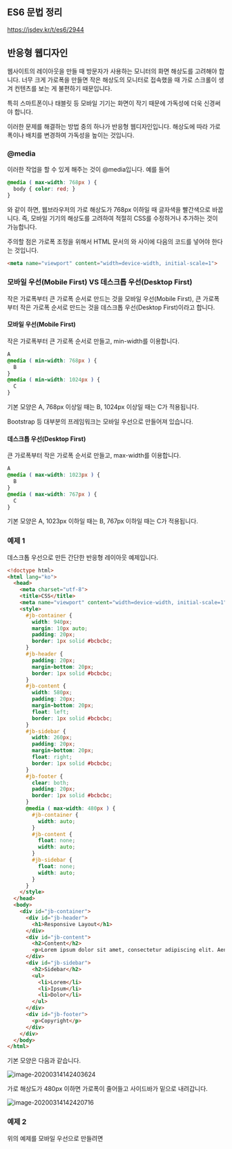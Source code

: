 ## ES6 문법 정리

https://jsdev.kr/t/es6/2944

## 반응형 웹디자인

웹사이트의 레이아웃을 만들 때 방문자가 사용하는 모니터의 화면 해상도를 고려해야 합니다. 너무 크게 가로폭을 만들면 작은 해상도의 모니터로 접속했을 때 가로 스크롤이 생겨 컨텐츠를 보는 게 불편하기 때문입니다.

특히 스마트폰이나 태블릿 등 모바일 기기는 화면이 작기 때문에 가독성에 더욱 신경써야 합니다.

이러한 문제를 해결하는 방법 중의 하나가 반응형 웹디자인입니다. 해상도에 따라 가로폭이나 배치를 변경하여 가독성을 높이는 것입니다.

### @media

이러한 작업을 할 수 있게 해주는 것이 @media입니다. 예를 들어

```css
@media ( max-width: 768px ) {
  body { color: red; }
}
```

와 같이 하면, 웹브라우저의 가로 해상도가 768px 이하일 때 글자색을 빨간색으로 바꿉니다. 즉, 모바일 기기의 해상도를 고려하여 적절히 CSS를 수정하거나 추가하는 것이 가능합니다.

주의할 점은 가로폭 조정을 위해서 HTML 문서의 <head>와 </head> 사이에 다음의 코드를 넣어야 한다는 것입니다.

```html
<meta name="viewport" content="width=device-width, initial-scale=1">
```

### 모바일 우선(Mobile First) VS 데스크톱 우선(Desktop First)

작은 가로폭부터 큰 가로폭 순서로 만드는 것을 모바일 우선(Mobile First), 큰 가로폭부터 작은 가로폭 순서로 만드는 것을 데스크톱 우선(Desktop First)이라고 합니다.

#### 모바일 우선(Mobile First)

작은 가로폭부터 큰 가로폭 순서로 만들고, min-width를 이용합니다.

```css
A
@media ( min-width: 768px ) {
  B
}
@media ( min-width: 1024px ) {
  C
}
```

기본 모양은 A, 768px 이상일 때는 B, 1024px 이상일 때는 C가 적용됩니다.

Bootstrap 등 대부분의 프레임워크는 모바일 우선으로 만들어져 있습니다.

#### 데스크톱 우선(Desktop First)

큰 가로폭부터 작은 가로폭 순서로 만들고, max-width를 이용합니다.

```css
A
@media ( max-width: 1023px ) {
  B
}
@media ( max-width: 767px ) {
  C
}
```

기본 모양은 A, 1023px 이하일 때는 B, 767px 이하일 때는 C가 적용됩니다.

### 예제 1

데스크톱 우선으로 만든 간단한 반응형 레이아웃 예제입니다.

```html
<!doctype html>
<html lang="ko">
  <head>
    <meta charset="utf-8">
    <title>CSS</title>
    <meta name="viewport" content="width=device-width, initial-scale=1">
    <style>
      #jb-container {
        width: 940px;
        margin: 10px auto;
        padding: 20px;
        border: 1px solid #bcbcbc;
      }
      #jb-header {
        padding: 20px;
        margin-bottom: 20px;
        border: 1px solid #bcbcbc;
      }
      #jb-content {
        width: 580px;
        padding: 20px;
        margin-bottom: 20px;
        float: left;
        border: 1px solid #bcbcbc;
      }
      #jb-sidebar {
        width: 260px;
        padding: 20px;
        margin-bottom: 20px;
        float: right;
        border: 1px solid #bcbcbc;
      }
      #jb-footer {
        clear: both;
        padding: 20px;
        border: 1px solid #bcbcbc;
      }
      @media ( max-width: 480px ) {
        #jb-container {
          width: auto;
        }
        #jb-content {
          float: none;
          width: auto;
        }
        #jb-sidebar {
          float: none;
          width: auto;
        }
      }
    </style>
  </head>
  <body>
    <div id="jb-container">
      <div id="jb-header">
        <h1>Responsive Layout</h1>
      </div>
      <div id="jb-content">
        <h2>Content</h2>
        <p>Lorem ipsum dolor sit amet, consectetur adipiscing elit. Aenean nec mollis nulla. Phasellus lacinia tempus mauris eu laoreet. Proin gravida velit dictum dui consequat malesuada. Aenean et nibh eu purus scelerisque aliquet nec non justo. Aliquam vitae aliquet ipsum. Etiam condimentum varius purus ut ultricies. Mauris id odio pretium, sollicitudin sapien eget, adipiscing risus.</p>
      </div>
      <div id="jb-sidebar">
        <h2>Sidebar</h2>
        <ul>
          <li>Lorem</li>
          <li>Ipsum</li>
          <li>Dolor</li>
        </ul>
      </div>
      <div id="jb-footer">
        <p>Copyright</p>
      </div>
    </div>
  </body>
</html>
```

기본 모양은 다음과 같습니다.

![image-20200314142403624](C:\Users\seouz\AppData\Roaming\Typora\typora-user-images\image-20200314142403624.png)

가로 해상도가 480px 이하면 가로폭이 줄어들고 사이드바가 밑으로 내려갑니다.

![image-20200314142420716](C:\Users\seouz\AppData\Roaming\Typora\typora-user-images\image-20200314142420716.png)

### 예제 2

위의 예제를 모바일 우선으로 만들려면 <style>의 내용을 다음과 같이 바꾸면 됩니다.

```css
<style>
  #jb-container {
    margin: 10px auto;
    padding: 20px;
    border: 1px solid #bcbcbc;
  }
  #jb-header {
    padding: 20px;
    margin-bottom: 20px;
    border: 1px solid #bcbcbc;
  }
  #jb-content {
    padding: 20px;
    margin-bottom: 20px;
    border: 1px solid #bcbcbc;
  }
  #jb-sidebar {
    padding: 20px;
    margin-bottom: 20px;
    border: 1px solid #bcbcbc;
  }
  #jb-footer {
    padding: 20px;
    border: 1px solid #bcbcbc;
  }
  @media ( min-width: 481px ) {
    #jb-container {
      width: 940px;
    }
    #jb-content {
      width: 580px;
      float: left;
    }
    #jb-sidebar {
      width: 260px;
      float: right;
    }
    #jb-footer {
      clear: both;
    }
  }
</style>
```

---------

javascript에서 변수를 선언하고자 할 때 기본적으로 'var 변수명' 의 형태를 많이 사용한다.

뭐 그마저도 귀찮다면 var 도 생략하고 변수명에 값을 할당하는 방식을 쓰기도 하는데, 종종 보이는 '$변수명' 의 형태로 정의한 내용에 대해 차이점을 알아보고자 한다.



#### [javascript] 변수 선언 방식의 차이 : var name / $name

다들 아시다시피 변수 선언 시 사용되는 예약어인 var는 variable의 약자로 선언하는 위치에 따라 global scope, function scope로 사용된다. 간단하게 변수 범위에 대해서 짚고 넘어가자.

 

function 내부에서 선언한 변수는 **지역 변수(function scope)**로 해당 함수 내에서만 접근 및 호출가능하다.

정의한 함수 밖에서 호출하려고 하는 경우, 정의되지 않은 변수를 참조하려고 하여 Reference Error가 발생한다.

function 밖에서 선언한 변수는 모두 **전역 변수(global scope)**로 사용되며, 해당 페이지 내의 어떤 함수에서든 접근 및 호출할 수 있다.

또한 function 내부에서 선언하는 변수인 경우라도, 선언 명령어 var를 생략하고 변수를 선언하는 경우, 전역 변수로 사용되어 진다. 그렇기 때문에 지역 변수를 선언하는 경우는 반드시 변수를 선언하는 명령어를 써서 전역 변수와 구분해 주는 것이 좋다.

물론 전역 변수와 다른 이름을 쓰는 것이 가장 좋지만, function 내부에서만 사용하는 지역 변수라는 것을 나타낼 수 있으므로 명령어를 항상 표기하는 게 좋다고 생각된다.

 

오늘 내용에서 조금 벗어났지만, 변수 선언에 따른 범위에 대해 알아봤고

이제 본론으로 들어가서 변수명에 '$' 를 붙여주는 것과 붙이지 않는 것의 차이를 알아보자.

우리가 알고있는 일반적인 형태로 var name = "ojava"; 와 같이 선언한 변수는 일반 변수다.

그렇다면 var $jqvar의 형태로 선언한 값은 어떨까?

 

해당 변수도 일반 변수처럼 문자열이나 숫자를 담아서 사용할 수도 있겠지만, $가 일반적으로 jquery를 대표하는 문자로 사용된다는 것을 생각해보면 해당 변수에는 jquery object를 담는 변수임을 유추해 볼 수 있다. 

 

아래와 같이 아주 간단한 형태의 HTML과 script를 구현해보자.

물론 jsfiddle도 제공하니 코딩할 필요는 없다. https://jsfiddle.net/ojava/dsm0cb3q/1/

```html
<div id="blog">
	<p>ojava</p>
	<div class="info">
			ojava.tistory.com
		</div> 
	</div> 
	
<div id="print">
	<p>1111</p>
	<p class="result">2222</p>
</div>
```

```javascript
var $jqvar = $("#blog"); 
// var $jqvar가 가진 값 확인 
$("#print p:first").text($jqvar); 

// var $jqvar에서 jquery 기능 사용 
$("#print p.result").text(($jqvar.find("div.info").text()));

```

jquery 변수가 참조할 수 있는 blog라는 아이디값을 가지는 간단한 div 영역을 구성했고,

결과값을 보여줄 print라는 이름의 영역도 생성하였다.

jquery selector를 통해 $("#blog") 영역을 설정해두고 해당 변수가 어떤 값을 가지는 지 뿌려보았다.

[object Object]

javascript에서 jquery object를 뿌려주려고 하면 나오는 object Object가 띄워지는 것을 알 수 있다.

일단 일반 변수가 아닌 객체를 담을 수 있는 것은 확인하였고, 해당 객체에서 jquery 함수를 이용하여 객체에 접근하여 데이터 조회 등이 가능한지도 확인해보자.

$("#blog") 객체 하위의 info라는 class값을 가진 div의 text 값을 읽어오려고 한다.

해당 데이터는 $("#print p.result")에 입력되며, 코드를 실행하면 아래와 같은 값을 반환한다.

ojava.tistory.com

jquery selector 혹은 새롭게 선언한 객체를 담아두고 변수를 통해 참조해야 하는 경우,

변수명 앞에 $를 붙여서 jquery 변수로 사용하면 보다 쉽게 객체 사용이 가능하다는 점!

출처: https://ojava.tistory.com/143 [O! JAVA]

#### 변수 선언할때 var, $의 차이

var temp = '';
$temp = '';

```javascript
변수 var a 와 var $a 의 차이점.

1. var a;
자바스크립트 변수. 흔히 아는 방식으로 스크립트만 사용 가능하다.

2. var $a;
jQuery 변수. jQuery에서 사용하는 내장 함수들을 모두 사용할 수 있음.
ex) var a 는 a.css('backgroundcolor', 'blue') 라는 메소드가 안 먹음.
.css 메소드는 jQeury에서만 사용하는 것이므로.
var $a 는 jQuery 변수이므로 모든 스크립트 사용이 가능함.
.css(), .hide(), .show() 등등
```

```javascript
javaScript에서 $로 쓴다고해서 jQuery가 되는건 아닙니다.

jQuery가 지원하는 규칙에 주로 $가 절대 다수일 뿐이지요.


한국 사람이 쌀을 먹는다고 해서 

쌀을 먹는 사람이 한국 사람은 아니듯이.


pure js에서 다음 코드를 실행해보면 바로 확인되지요.

var a = 10;
alert(a);
var $a = 20;
alert($a);


그리고 일반 자바스크립트 객체는 그냥 쓰고

첫글자에 $를 써서 그것이 jQuery 확장 객체임을 

쉽게 구별하려는 의도일 뿐일 겁니다.
```

```
헝가리안 표기법으로 변수명 앞에 접두사를 붙여서 해당 변수가 참조하는 데이터의 타입을 명시해주려는 의도로 사용합니다. JavaScript가 동적 타입 언어라서 그래요. 아래 링크 참조 
https://jikime.tistory.com/305
```

---------

## JavaScript / 요소 추가하기 - .createElement(), .createTextNode(), .appendChild()

자바스크립트를 이용하여 문서에 HTML 요소를 추가할 수 있습니다. 이 때 필요한 자바스크립트 속성은 다음과 같습니다.

- .createElement()
- .createTextNode()
- .appendChild()

.createElement()는 요소를 만듭니다. 예를 들어

```javascript
.createElement( 'h1' )
```

은 다음과 같은 코드를 생성합니다.

```
<h1></h1>
```

.createTextNode()는 선택한 요소에 텍스트를 추가합니다. 예를 들어

```javascript
.createTextNode( 'My Text' )
```

는 My Text라는 문자열을 만듭니다.

.appendChild()는 선택한 요소 안에 자식 요소를 추가합니다.

다음은 Click이라는 텍스트를 가진 button 요소를 추가하는 예제입니다.

```html
<!doctype html>
<html lang="ko">
  <head>
    <meta charset="utf-8">
    <title>JavaScript</title>
  </head>
  <body>
    <script>
      var jbBtn = document.createElement( 'button' );
      var jbBtnText = document.createTextNode( 'Click' );
      jbBtn.appendChild( jbBtnText );
      document.body.appendChild( jbBtn );
    </script>
  </body>
</html>
```

```javascript
//각 줄의 의미는 다음과 같습니다.

var jbBtn = document.createElement( 'button' );
//button 요소를 만들고 jbBtn에 저장합니다.

var jbBtnText = document.createTextNode( 'Click' );
//Click이라는 텍스트를 만들고 jbBtnText에 저장합니다.

jbBtn.appendChild( jbBtnText );
//jbBtn에 jbBtnText를 넣습니다.

document.body.appendChild( jbBtn );
//jbBtn을 body의 자식 요소로 넣습니다.
```

------

